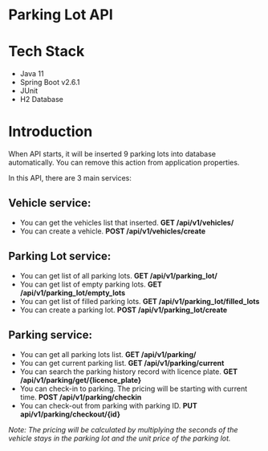 # Parking Lot API

# Tech Stack

- Java 11
- Spring Boot v2.6.1
- JUnit
- H2 Database

# Introduction

When API starts, it will be inserted 9 parking lots into database automatically. You can remove this
action from application properties.

In this API, there are 3 main services:

## Vehicle service:

- You can get the vehicles list that inserted. **GET /api/v1/vehicles/**
- You can create a vehicle. **POST /api/v1/vehicles/create**

## Parking Lot service:

- You can get list of all parking lots. **GET /api/v1/parking_lot/**
- You can get list of empty parking lots. **GET /api/v1/parking_lot/empty_lots**
- You can get list of filled parking lots. **GET /api/v1/parking_lot/filled_lots**
- You can create a parking lot. **POST /api/v1/parking_lot/create**

## Parking service:

- You can get all parking lots list. **GET /api/v1/parking/**
- You can get current parking list. **GET /api/v1/parking/current**
- You can search the parking history record with licence plate. **GET /api/v1/parking/get/{licence_plate}**
- You can check-in to parking. The pricing will be starting with current time. **POST /api/v1/parking/checkin**
- You can check-out from parking with parking ID. **PUT api/v1/parking/checkout/{id}**


*Note: The pricing will be calculated by multiplying the seconds of the vehicle stays in the parking lot and the unit price of the parking lot.*
